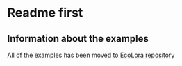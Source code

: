 # Readme first

## Information about the examples

All of the examples has been moved to [EcoLora repository](https://github.com/ecosensors/EcoLora/tree/main/examples)